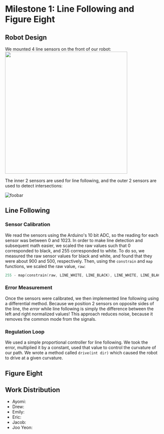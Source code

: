 # Milestone 1: Line Following and Figure Eight

## Robot Design

We mounted 4 line sensors on the front of our robot:
<img src="https://docs.google.com/uc?id=0ByCM4xElwbIeUkpPaGQtN01ITWs" height="400">

The inner 2 sensors are used for line following, and the outer 2 sensors are used to detect intersections:

![foobar](https://docs.google.com/drawings/d/e/2PACX-1vRF6c4o8zFln_yPjxUNZebqH3a0HgL3D8mK2dRO821P812rKY34zp4H12wJCZgIeUxLSrVgDQRGiksS/pub?w=960&h=720)

## Line Following

### Sensor Calibration

We read the sensors using the Arduino's 10 bit ADC, so the reading for each sensor was between 0 and 1023. In order to make line detection and subsequent math easier, we scaled the raw values such that 0 corresponded to black, and 255 corresponded to white. To do so, we measured the raw sensor values for black and white, and found that they were about 900 and 500, respectively. Then, using the `constrain` and `map` functions, we scaled the raw value, `raw`:
```cpp
255 - map(constrain(raw, LINE_WHITE, LINE_BLACK), LINE_WHITE, LINE_BLACK, 0, 255)
```

### Error Measurement

Once the sensors were calibrated, we then implemented line following using a differential method. Because we position 2 sensors on opposite sides of the line, the _error_ while line following is simply the difference between the left and right normalized values! This approach reduces noise, because it removes the common mode from the signals.

### Regulation Loop

We used a simple proportional controller for line following. We took the error, multiplied it by a constant, used that value to control the curvature of our path. We wrote a method called `drive(int dir)` which caused the robot to drive at a given curvature.

## Figure Eight

## Work Distribution

*   Ayomi:
*   Drew:
*   Emily:
*   Eric:
*   Jacob:
*   Joo Yeon:
